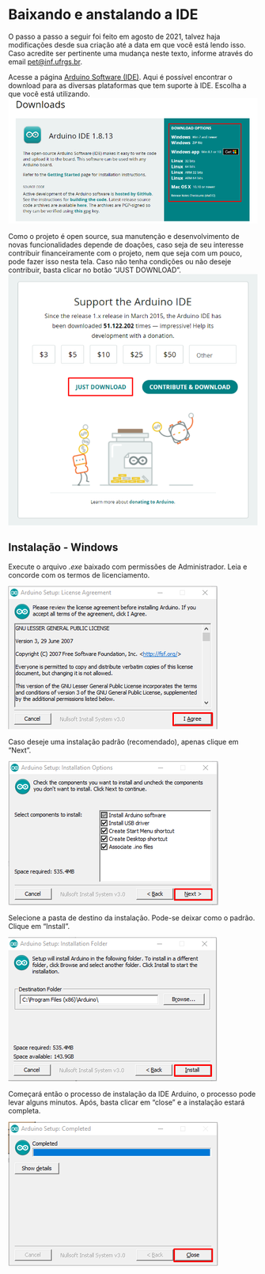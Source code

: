 # Baixando e anstalando a IDE

O passo a passo a seguir foi feito em agosto de 2021, talvez haja modificações desde sua criação até a data em que você está lendo isso. Caso acredite ser pertinente uma mudança neste texto, informe através do email [pet@inf.ufrgs.br](pet@inf.ufrgs.br).  

Acesse a página [Arduino Software (IDE)](https://www.arduino.cc/en/software). Aqui é possível encontrar o download para as diversas plataformas que tem suporte à IDE. Escolha a que você está utilizando.
![Página de Download do software Arduino](./images/download-1.png)

Como o projeto é open source, sua manutenção e desenvolvimento de novas funcionalidades depende de doações, caso seja de seu interesse contribuir financeiramente com o projeto, nem que seja com um pouco, pode fazer isso nesta tela. Caso não tenha condições ou não deseje contribuir, basta clicar no botão “JUST DOWNLOAD”.
![Página de doação](./images/download-2.png)



## Instalação - Windows

Execute o arquivo _.exe_ baixado com permissões de Administrador. 
Leia e concorde com os termos de licenciamento.

![Instalação do software](./images/installation-1.png)

Caso deseje uma instalação padrão (recomendado), apenas clique em “Next”.

![Instalação do software](./images/installation-2.png)

Selecione a pasta de destino da instalação. Pode-se deixar como o padrão. Clique em “Install”.

![Instalação do software](./images/installation-3.png)

Começará então o processo de instalação da IDE Arduino, o processo pode levar alguns minutos. Após, basta clicar em “close” e a instalação estará completa.

![Instalação do software](./images/installation-4.png)
